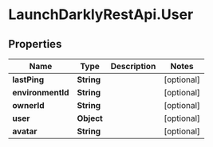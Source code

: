 # LaunchDarklyRestApi.User

## Properties
Name | Type | Description | Notes
------------ | ------------- | ------------- | -------------
**lastPing** | **String** |  | [optional] 
**environmentId** | **String** |  | [optional] 
**ownerId** | **String** |  | [optional] 
**user** | **Object** |  | [optional] 
**avatar** | **String** |  | [optional] 


